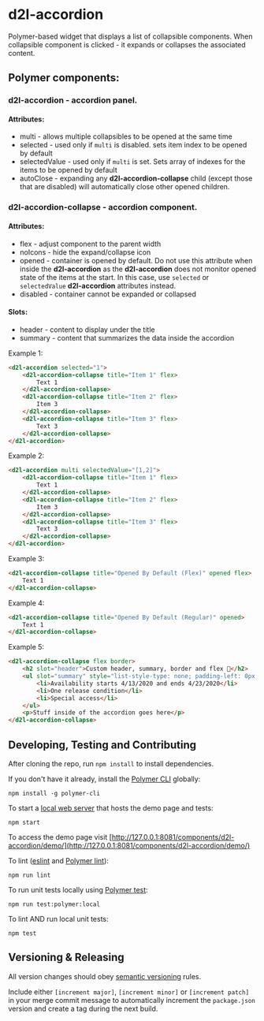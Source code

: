 # d2l-accordion

Polymer-based widget that displays a list of collapsible components. When collapsible component is clicked - it expands or collapses the associated content.

## Polymer components:
### **d2l-accordion** - accordion panel. 
#### Attributes:
* multi - allows multiple collapsibles to be opened at the same time
* selected - used only if `multi` is disabled. sets item index to be opened by default
* selectedValue - used only if `multi` is set. Sets array of indexes for the items to be opened by default
* autoClose - expanding any **d2l-accordion-collapse** child (except those that are disabled) will automatically close other opened children.
### **d2l-accordion-collapse** - accordion component. 
#### Attributes:
* flex - adjust component to the parent width
* noIcons - hide the expand/collapse icon
* opened - container is opened by default. Do not use this attribute when inside the **d2l-accordion** as the **d2l-accordion** does not monitor opened state of the items at the start. In this case, use `selected` or `selectedValue` **d2l-accordion** attributes instead.
* disabled - container cannot be expanded or collapsed

#### Slots:
* header - content to display under the title
* summary - content that summarizes the data inside the accordion

Example 1:
```html
<d2l-accordion selected="1">
	<d2l-accordion-collapse title="Item 1" flex>
		Text 1
	</d2l-accordion-collapse>
	<d2l-accordion-collapse title="Item 2" flex>
		Item 3
	</d2l-accordion-collapse>
	<d2l-accordion-collapse title="Item 3" flex>
		Text 3
	</d2l-accordion-collapse>
</d2l-accordion>
```

Example 2:
```html
<d2l-accordion multi selectedValue="[1,2]">
	<d2l-accordion-collapse title="Item 1" flex>
		Text 1
	</d2l-accordion-collapse>
	<d2l-accordion-collapse title="Item 2" flex>
		Item 3
	</d2l-accordion-collapse>
	<d2l-accordion-collapse title="Item 3" flex>
		Text 3
	</d2l-accordion-collapse>
</d2l-accordion>
```

Example 3:
```html
<d2l-accordion-collapse title="Opened By Default (Flex)" opened flex>
	Text 1
</d2l-accordion-collapse>
```

Example 4:
```html
<d2l-accordion-collapse title="Opened By Default (Regular)" opened>
	Text 1
</d2l-accordion-collapse>
```

Example 5:
```html
<d2l-accordion-collapse flex border>
	<h2 slot="header">Custom header, summary, border and flex 💪</h2>
	<ul slot="summary" style="list-style-type: none; padding-left: 0px;">
		<li>Availability starts 4/13/2020 and ends 4/23/2020</li>
		<li>One release condition</li>
		<li>Special access</li>
	</ul>
	<p>Stuff inside of the accordion goes here</p>
</d2l-accordion-collapse>
```
## Developing, Testing and Contributing

After cloning the repo, run `npm install` to install dependencies.

If you don't have it already, install the [Polymer CLI](https://www.polymer-project.org/2.0/docs/tools/polymer-cli) globally:

```shell
npm install -g polymer-cli
```

To start a [local web server](https://www.polymer-project.org/2.0/docs/tools/polymer-cli-commands#serve) that hosts the demo page and tests:

```shell
npm start
```

To access the demo page visit [http://127.0.0.1:8081/components/d2l-accordion/demo/](http://127.0.0.1:8081/components/d2l-accordion/demo/)

To lint ([eslint](http://eslint.org/) and [Polymer lint](https://www.polymer-project.org/2.0/docs/tools/polymer-cli-commands#lint)):

```shell
npm run lint
```

To run unit tests locally using [Polymer test](https://www.polymer-project.org/2.0/docs/tools/polymer-cli-commands#tests):

```shell
npm run test:polymer:local
```

To lint AND run local unit tests:

```shell
npm test
```

## Versioning & Releasing

All version changes should obey [semantic versioning](https://semver.org/) rules.

Include either `[increment major]`, `[increment minor]` or `[increment patch]` in your merge commit message to automatically increment the `package.json` version and create a tag during the next build.
